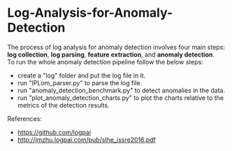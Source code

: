 # Log-Analysis-for-Anomaly-Detection

The process of log analysis for anomaly detection involves four main steps: <strong>log collection</strong>, <strong>log parsing</strong>, <strong>feature extraction</strong>, and <strong>anomaly detection</strong>.  
To run the whole anomaly detection pipeline follow the below steps:  
- create a "log" folder and put the log file in it.
- run "IPLom_parser.py" to parse the log file.
- run "anomaly_detection_benchmark.py" to detect anomalies in the data.
- run "plot_anomaly_detection_charts.py" to plot the charts relative to the metrics of the detection results.  

References:
- https://github.com/logpai
- http://jmzhu.logpai.com/pub/slhe_issre2016.pdf

